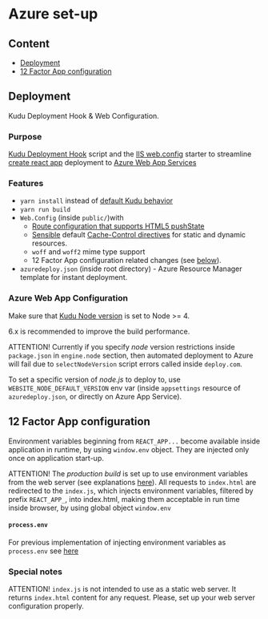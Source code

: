 Azure set-up
============

Content
-------
- [Deployment](#deployment)
- [12 Factor App configuration](#12-factor-app-configuration)

Deployment
----------

Kudu Deployment Hook & Web Configuration.

### Purpose
[Kudu Deployment Hook](https://github.com/projectkudu/kudu/wiki/Deployment-hooks) script and the [IIS web.config](https://support.microsoft.com/en-us/help/815179/how-to-create-the-web.config-file-for-an-asp.net-application) starter to streamline [create react app](https://github.com/facebookincubator/create-react-app) deployment to [Azure Web App Services](https://azure.microsoft.com/en-us/services/app-service/web/)

### Features
- `yarn install` instead of [default Kudu behavior](https://medium.com/@trstringer/custom-build-logic-post-git-push-with-azure-app-service-and-kudu-for-a-node-js-web-app-1b2719598916#.653ti9o5l)
- `yarn run build`
- `Web.Config` (inside `public/`)with
    - [Route configuration that supports HTML5 pushState](https://developer.mozilla.org/en-US/docs/Web/API/History_API#Adding_and_modifying_history_entries)
    - [Sensible](https://developers.google.com/web/fundamentals/performance/optimizing-content-efficiency/http-caching) default [Cache-Control directives](http://www.w3.org/Protocols/rfc2616/rfc2616-sec14.html#sec14.9) for static and dynamic resources.
    - `woff` and `woff2` mime type support
    - 12 Factor App configuration related changes (see [below](#12-factor-app-configuration)).
- `azuredeploy.json` (inside root directory) - Azure Resource Manager template for instant deployment.

### Azure Web App Configuration
Make sure that [Kudu Node version](https://github.com/projectkudu/kudu/wiki/Configurable-settings#change-the-node-version) is set to Node >= 4.

6.x is recommended to improve the build performance.

ATTENTION! Currently if you specify _node_ version restrictions inside `package.json` in `engine.node` section,
then automated deployment to Azure will fail due to `selectNodeVersion` script errors called inside `deploy.com`.

To set a specific version of _node.js_ to deploy to, use `WEBSITE_NODE_DEFAULT_VERSION` env var
 (inside `appsettings` resource of `azuredeploy.json`, or directly on Azure App Service).


12 Factor App configuration
---------------------------

Environment variables beginning from `REACT_APP...` become available inside application in runtime, by using
`window.env` object. They are injected only once on application start-up.

ATTENTION! The _production build_ is set up to use environment variables
from the web server (see explanations [here](https://12factor.net/config)).
All requests to `index.html` are redirected to the `index.js`, which
injects environment variables, filtered by prefix `REACT_APP_`, into index.html,
making them acceptable in run time inside browser, by using global object `window.env`

#### `process.env`
For previous implementation of injecting environment variables as `process.env` see [here](PROCESS_ENV.md)

### Special notes

ATTENTION! `index.js` is not intended to use as a static web server. It returns
`index.html` content for any request. Please, set up your web server configuration properly.
